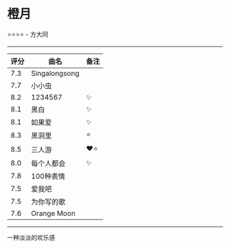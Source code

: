 # 橙月
⭐⭐⭐⭐ - 方大同

---

| 评分  | 曲名         | 备注 |
| --- | ------------ | --- |
| 7.3 | Singalongsong |     |
| 7.7 | 小小虫        |     |
| 8.2 | 1234567      | ✨   |
| 8.1 | 黑白          | ✨   |
| 8.1 | 如果爱        | ✨   |
| 8.3 | 黑洞里        | ⭐   |
| 8.5 | 三人游        | ❤️⭐ |
| 8.0 | 每个人都会    | ✨   |
| 7.8 | 100种表情     |     |
| 7.5 | 爱我吧        |     |
| 7.5 | 为你写的歌    |     |
| 7.6 | Orange Moon   |     |

---

一种淡淡的欢乐感
